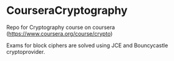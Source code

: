 CourseraCryptography
====================

Repo for Cryptography course on coursera (https://www.coursera.org/course/crypto)

Exams for block ciphers are solved using JCE and Bouncycastle cryptoprovider.
